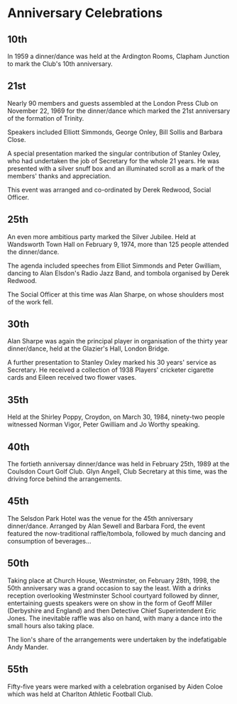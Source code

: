 # Anniversary Celebrations

## 10th

In 1959 a dinner/dance was held at the Ardington Rooms, Clapham Junction to mark the Club's 10th anniversary.

## 21st

Nearly 90 members and guests assembled at the London Press Club on November 22, 1969 for the dinner/dance which marked the 21st anniversary of the formation of Trinity.

Speakers included Elliott Simmonds, George Onley, Bill Sollis and Barbara Close.

A special presentation marked the singular contribution of Stanley Oxley, who had undertaken the job of Secretary for the whole 21 years. He was presented with a silver snuff box and an illuminated scroll as a mark of the members' thanks and appreciation.

This event was arranged and co-ordinated by Derek Redwood, Social Officer.

## 25th

An even more ambitious party marked the Silver Jubilee. Held at Wandsworth Town Hall on February 9, 1974, more than 125 people attended the dinner/dance.

The agenda included speeches from Elliot Simmonds and Peter Gwilliam, dancing to Alan Elsdon's Radio Jazz Band, and tombola organised by Derek Redwood.

The Social Officer at this time was Alan Sharpe, on whose shoulders most of the work fell.

## 30th

Alan Sharpe was again the principal player in organisation of the thirty year dinner/dance, held at the Glazier's Hall, London Bridge.

A further presentation to Stanley Oxley marked his 30 years' service as Secretary. He received a collection of 1938 Players' cricketer cigarette cards and Eileen received two flower vases.

## 35th

Held at the Shirley Poppy, Croydon, on March 30, 1984, ninety-two people witnessed Norman Vigor, Peter Gwilliam and Jo Worthy speaking.

## 40th

The fortieth anniversay dinner/dance was held in February 25th, 1989 at the Coulsdon Court Golf Club. Glyn Angell, Club Secretary at this time, was the driving force behind the arrangements.

## 45th

The Selsdon Park Hotel was the venue for the 45th anniversary dinner/dance. Arranged by Alan Sewell and Barbara Ford, the event featured the now-traditional raffle/tombola, followed by much dancing and consumption of beverages…

## 50th

Taking place at Church House, Westminster, on February 28th, 1998, the 50th anniversary was a grand occasion to say the least. With a drinks reception overlooking Westminster School courtyard followed by dinner, entertaining guests speakers were on show in the form of Geoff Miller (Derbyshire and England) and then Detective Chief Superintendent Eric Jones. The inevitable raffle was also on hand, with many a dance into the small hours also taking place.

The lion's share of the arrangements were undertaken by the indefatigable Andy Mander.

## 55th

Fifty-five years were marked with a celebration organised by Aiden Coloe which was held at Charlton Athletic Football Club.
